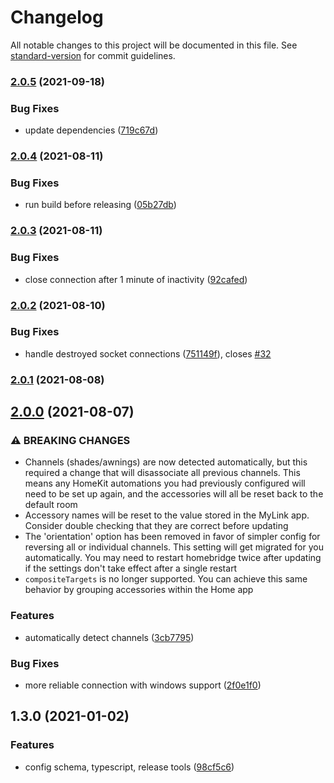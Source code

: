 # Changelog

All notable changes to this project will be documented in this file. See [standard-version](https://github.com/conventional-changelog/standard-version) for commit guidelines.

### [2.0.5](https://github.com/dgreif/homebridge-mylink/compare/v2.0.4...v2.0.5) (2021-09-18)


### Bug Fixes

* update dependencies ([719c67d](https://github.com/dgreif/homebridge-mylink/commit/719c67dd5d46b416f99477e4c03d684aa3322d5f))

### [2.0.4](https://github.com/dgreif/homebridge-mylink/compare/v2.0.3...v2.0.4) (2021-08-11)


### Bug Fixes

* run build before releasing ([05b27db](https://github.com/dgreif/homebridge-mylink/commit/05b27dbe479dc3145673cd1ede376cb5db781a5f))

### [2.0.3](https://github.com/dgreif/homebridge-mylink/compare/v2.0.2...v2.0.3) (2021-08-11)


### Bug Fixes

* close connection after 1 minute of inactivity ([92cafed](https://github.com/dgreif/homebridge-mylink/commit/92cafed82d023965c02b264026f187d31e1963e0))

### [2.0.2](https://github.com/dgreif/homebridge-mylink/compare/v2.0.1...v2.0.2) (2021-08-10)


### Bug Fixes

* handle destroyed socket connections ([751149f](https://github.com/dgreif/homebridge-mylink/commit/751149f606f9dc73afa6118f16e352ee98d2a41e)), closes [#32](https://github.com/dgreif/homebridge-mylink/issues/32)

### [2.0.1](https://github.com/dgreif/homebridge-mylink/compare/v2.0.0...v2.0.1) (2021-08-08)

## [2.0.0](https://github.com/dgreif/homebridge-mylink/compare/v1.3.0...v2.0.0) (2021-08-07)


### ⚠ BREAKING CHANGES

* Channels (shades/awnings) are now detected automatically, but this required a change that will disassociate all previous channels.  This means any HomeKit automations you had previously configured will need to be set up again, and the accessories will all be reset back to the default room
* Accessory names will be reset to the value stored in the MyLink app.  Consider double checking that they are correct before updating
* The 'orientation' option has been removed in favor of simpler config for reversing all or individual channels.  This setting will get migrated for you automatically. You may need to restart homebridge twice after updating if the settings don't take effect after a single restart
* `compositeTargets` is no longer supported.  You can achieve this same behavior by grouping accessories within the Home app

### Features

* automatically detect channels ([3cb7795](https://github.com/dgreif/homebridge-mylink/commit/3cb7795d93919fdab64f70b3693b0b05e66a2fa1))


### Bug Fixes

* more reliable connection with windows support ([2f0e1f0](https://github.com/dgreif/homebridge-mylink/commit/2f0e1f054536cca1dc95f41dec1d600923435d24))

## 1.3.0 (2021-01-02)


### Features

* config schema, typescript, release tools ([98cf5c6](https://github.com/dgreif/homebridge-mylink/commit/98cf5c621599184dee1e92bb74a1475767a1f74f))

